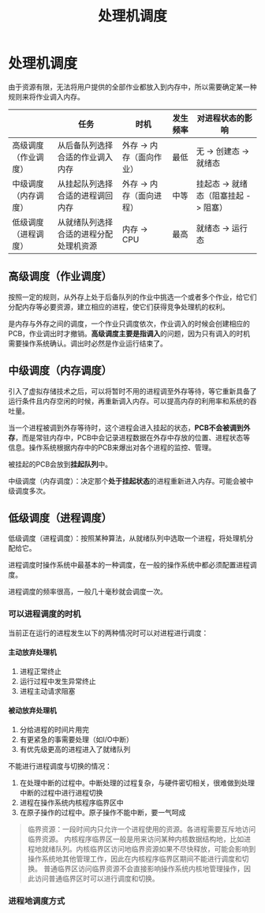 ﻿---
title: '处理机调度'
tags: ['操作系统','进程']
---
# 处理机调度

由于资源有限，无法将用户提供的全部作业都放入到内存中，所以需要确定某一种规则来将作业调入内存。

||任务|时机|发生频率|对进程状态的影响|
|-|-|-|-|-|
|高级调度（作业调度）|从后备队列选择合适的作业调入内存|外存 -> 内存（面向作业）|最低|无 -> 创建态 -> 就绪态|
|中级调度（内存调度）|从挂起队列选择合适的进程调回内存|外存 -> 内存（面向进程）|中等|挂起态 -> 就绪态（阻塞挂起 -> 阻塞）|
|低级调度（进程调度）|从就绪队列选择合适的进程分配处理机资源|内存 -> CPU |最高|就绪态 -> 运行态|

## 高级调度（作业调度）

按照一定的规则，从外存上处于后备队列的作业中挑选一个或者多个作业，给它们分配内存等必要资源，建立相应的进程，使它们获得竞争处理机的权利。

是内存与外存之间的调度，一个作业只调度依次，作业调入的时候会创建相应的PCB，作业调出时才撤销。**高级调度主要是指调入**的问题，因为只有调入的时机需要操作系统确认。调出时必然是作业运行结束了。

## 中级调度（内存调度）

引入了虚拟存储技术之后，可以将暂时不用的进程调至外存等待，等它重新具备了运行条件且内存空闲的时候，再重新调入内存。可以提高内存的利用率和系统的吞吐量。

当一个进程被调到外存等待时，这个进程会进入挂起的状态，**PCB不会被调到外存**，而是常驻内存中，PCB中会记录进程数据在外存中存放的位置、进程状态等信息。操作系统根据内存中的PCB来爆出对各个进程的监控、管理。

被挂起的PCB会放到**挂起队列**中。

中级调度（内存调度）：决定那个**处于挂起状态**的进程重新进入内存。可能会被中级调度多次。

## 低级调度（进程调度）

低级调度（进程调度）：按照某种算法，从就绪队列中选取一个进程，将处理机分配给它。

进程调度时操作系统中最基本的一种调度，在一般的操作系统中都必须配置进程调度。

进程调度的频率很高，一般几十毫秒就会调度一次。

### 可以进程调度的时机

当前正在运行的进程发生以下的两种情况时可以对进程进行调度：

#### 主动放弃处理机

1. 进程正常终止
2. 运行过程中发生异常终止
3. 进程主动请求阻塞

#### 被动放弃处理机

1. 分给进程的时间片用完
2. 有更紧急的事需要处理（如I/O中断）
3. 有优先级更高的进程进入了就绪队列

不能进行进程调度与切换的情况：

1. 在处理中断的过程中。中断处理的过程复杂，与硬件密切相关，很难做到处理中断的过程中进行进程切换
2. 进程在操作系统内核程序临界区中
3. 在原子操作的过程中。原子操作不能中断，要一气呵成

> 临界资源：一段时间内只允许一个进程使用的资源。各进程需要互斥地访问临界资源。
> 内核程序临界区一般是用来访问某种内核数据结构地，比如进程地就绪队列。内核临界区访问地临界资源如果不尽快释放，可能会影响到操作系统地其他管理工作，因此在内核程序临界区期间不能进行调度和切换。
> 普通临界区访问临界资源不会直接影响操作系统内核地管理操作，因此访问普通临界区时可以进行调度和切换。

### 进程地调度方式


